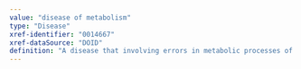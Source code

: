 ```yaml
---
value: "disease of metabolism"
type: "Disease"
xref-identifier: "0014667"
xref-dataSource: "DOID"
definition: "A disease that involving errors in metabolic processes of building or degradation of molecules."
---
```

